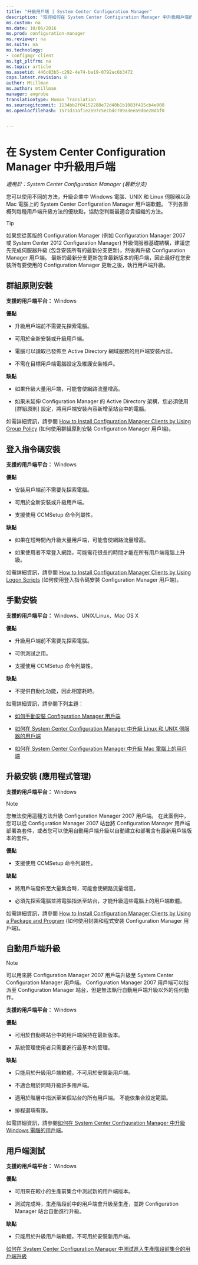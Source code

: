 ```yaml
---
title: "升級用戶端 | System Center Configuration Manager"
description: "取得如何在 System Center Configuration Manager 中升級用戶端的相關資訊。"
ms.custom: na
ms.date: 10/06/2016
ms.prod: configuration-manager
ms.reviewer: na
ms.suite: na
ms.technology:
- configmgr-client
ms.tgt_pltfrm: na
ms.topic: article
ms.assetid: 446c83b5-c292-4e74-ba19-0792ac6b3472
caps.latest.revision: 8
author: Mtillman
ms.author: mtillman
manager: angrobe
translationtype: Human Translation
ms.sourcegitcommit: 1134bb2f04152288e72d40b1b1083f415cb4e900
ms.openlocfilehash: 1571d31af1e2697c5ecbdc709a3eea9d6e28dbf0


---
```

# <a name="upgrade-clients-in-system-center-configuration-manager"></a>在 System Center Configuration Manager 中升級用戶端

*適用於：System Center Configuration Manager (最新分支)*

您可以使用不同的方法，升級企業中 Windows 電腦、UNIX 和 Linux 伺服器以及 Mac 電腦上的 System Center Configuration Manager 用戶端軟體。 下列各節概列每種用戶端升級方法的優缺點，協助您判斷最適合貴組織的方法。  

> [!TIP]  
>  如果您從舊版的 Configuration Manager \(例如 Configuration Manager 2007 或 System Center 2012 Configuration Manager\) 升級伺服器基礎結構，建議您先完成伺服器升級 (包含安裝所有的最新分支更新)，然後再升級 Configuration Manager 用戶端。   最新的最新分支更新包含最新版本的用戶端，因此最好在您安裝所有要使用的 Configuration Manager 更新之後，執行用戶端升級。  

## <a name="group-policy-installation"></a>群組原則安裝  
 **支援的用戶端平台：** Windows  

 **優點**  

-   升級用戶端前不需要先探索電腦。  

-   可用於全新安裝或升級用戶端。  

-   電腦可以讀取已發佈至 Active Directory 網域服務的用戶端安裝內容。  

-   不需在目標用戶端電腦設定及維護安裝帳戶。  

 **缺點**  

-   如果升級大量用戶端，可能會使網路流量增高。  

-   如果未延伸 Configuration Manager 的 Active Directory 架構，您必須使用 [群組原則] 設定，將用戶端安裝內容新增至站台中的電腦。  

 如需詳細資訊，請參閱 [How to Install Configuration Manager Clients by Using Group Policy](../../../../core/clients/deploy/deploy-clients-to-windows-computers.md#BKMK_ClientGP) (如何使用群組原則安裝 Configuration Manager 用戶端)。  

## <a name="logon-script-installation"></a>登入指令碼安裝  
 **支援的用戶端平台：** Windows  

 **優點**  

-   安裝用戶端前不需要先探索電腦。  

-   可用於全新安裝或升級用戶端。  

-   支援使用 CCMSetup 命令列屬性。  

 **缺點**  

-   如果在短時間內升級大量用戶端，可能會使網路流量增高。  

-   如果使用者不常登入網路，可能需花很長的時間才能在所有用戶端電腦上升級。  

 如需詳細資訊，請參閱 [How to Install Configuration Manager Clients by Using Logon Scripts](../../../../core/clients/deploy/deploy-clients-to-windows-computers.md#BKMK_ClientLogonScript) (如何使用登入指令碼安裝 Configuration Manager 用戶端)。  

## <a name="manual-installation"></a>手動安裝  
 **支援的用戶端平台：** Windows、UNIX/Linux、Mac OS X  

 **優點**  

-   升級用戶端前不需要先探索電腦。  

-   可供測試之用。  

-   支援使用 CCMSetup 命令列屬性。  

 **缺點**  

-   不提供自動化功能，因此相當耗時。  

 如需詳細資訊，請參閱下列主題：  

-   [如何手動安裝 Configuration Manager 用戶端](../../../../core/clients/deploy/deploy-clients-to-windows-computers.md#BKMK_Manual)  

-   [如何在 System Center Configuration Manager 中升級 Linux 和 UNIX 伺服器的用戶端](../../../../core/clients/manage/upgrade/upgrade-clients-for-linux-and-unix-servers.md)  

-   [如何在 System Center Configuration Manager 中升級 Mac 電腦上的用戶端](../../../../core/clients/manage/upgrade/upgrade-clients-on-mac-computers.md)  

## <a name="upgrade-installation-application-management"></a>升級安裝 (應用程式管理)  
 **支援的用戶端平台：** Windows  

> [!NOTE]  
>  您無法使用這種方法升級 Configuration Manager 2007 用戶端。 在此案例中，您可以從 Configuration Manager 2007 站台將 Configuration Manager 用戶端部署為套件，或者您可以使用自動用戶端升級以自動建立和部署含有最新用戶端版本的套件。  

 **優點**  

-   支援使用 CCMSetup 命令列屬性。  

 **缺點**  

-   將用戶端發佈至大量集合時，可能會使網路流量增高。  

-   必須先探索電腦並將電腦指派至站台，才能升級這些電腦上的用戶端軟體。  

 如需詳細資訊，請參閱 [How to Install Configuration Manager Clients by Using a Package and Program](../../../../core/clients/deploy/deploy-clients-to-windows-computers.md#BKMK_ClientApp) (如何使用封裝和程式安裝 Configuration Manager 用戶端)。  

## <a name="automatic-client-upgrade"></a>自動用戶端升級  

> [!NOTE]  
>  可以用來將 Configuration Manager 2007 用戶端升級至 System Center Configuration Manager 用戶端。 Configuration Manager 2007 用戶端可以指派至 Configuration Manager 站台，但是無法執行自動用戶端升級以外的任何動作。  

 **支援的用戶端平台：** Windows  

 **優點**  

-   可用於自動將站台中的用戶端保持在最新版本。  

-   系統管理使用者只需要進行最基本的管理。  

 **缺點**  

-   只能用於升級用戶端軟體，不可用於安裝新用戶端。  

-   不適合用於同時升級許多用戶端。  

-   適用於階層中指派至某個站台的所有用戶端。 不能依集合設定範圍。  

-   排程選項有限。  

 如需詳細資訊，請參閱[如何在 System Center Configuration Manager 中升級 Windows 電腦的用戶端](../../../../core/clients/manage/upgrade/upgrade-clients-for-windows-computers.md)。  

## <a name="client-testing"></a>用戶端測試  
 **支援的用戶端平台：** Windows  

 **優點**  

-   可用來在較小的生產前集合中測試新的用戶端版本。  

-   測試完成時，生產階段前中的用戶端會升級至生產，並跨 Configuration Manager 站台自動進行升級。  

 **缺點**  

-   只能用於升級用戶端軟體，不可用於安裝新用戶端。  

 [如何在 System Center Configuration Manager 中測試進入生產階段前集合的用戶端升級](../../../../core/clients/manage/upgrade/test-client-upgrades.md)  



<!--HONumber=Nov16_HO1-->


